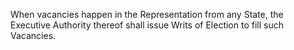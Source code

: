 When vacancies happen in the Representation from any State, the Executive Authority thereof shall issue Writs of Election to fill such Vacancies.
